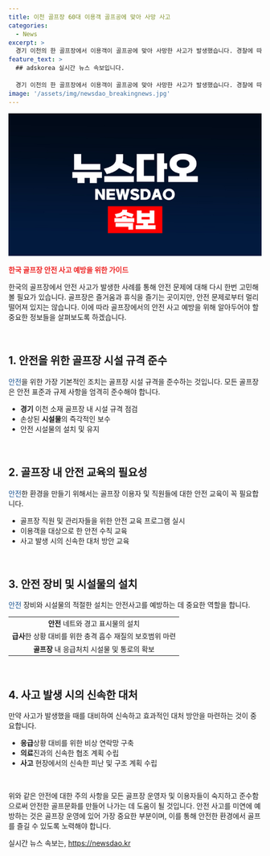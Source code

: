 ```yaml
---
title: 이천 골프장 60대 이용객 골프공에 맞아 사망 사고
categories:
  - News
excerpt: >
  경기 이천의 한 골프장에서 이용객이 골프공에 맞아 사망한 사고가 발생했습니다. 경찰에 따르면 60대 여성 A 씨가 골프공에 맞아 심정지 상태로 병원으로 옮겨졌고, 이후 숨졌다고 합니다. 경찰은 목격자와 관계자들을 조사 중입니다. (사진=경기남부경찰청 제공)
feature_text: >
  ## adskorea 실시간 뉴스 속보입니다.

  경기 이천의 한 골프장에서 이용객이 골프공에 맞아 사망한 사고가 발생했습니다. 경찰에 따르면 60대 여성 A 씨가 골프공에 맞아 심정지 상태로 병원으로 옮겨졌고, 이후 숨졌다고 합니다. 경찰은 목격자와 관계자들을 조사 중입니다. (사진=경기남부경찰청 제공)
image: '/assets/img/newsdao_breakingnews.jpg'
---
```


<p><img src="/assets/img/newsdao_breakingnews.jpg" alt="adskorea 속보" /></p>

<p><b><span style="color: #ee2323;">한국 골프장 안전 사고 예방을 위한 가이드</span></b></p>

<p>한국의 골프장에서 안전 사고가 발생한 사례를 통해 안전 문제에 대해 다시 한번 고민해 볼 필요가 있습니다. 골프장은 즐거움과 휴식을 즐기는 곳이지만, 안전 문제로부터 멀리 떨어져 있지는 않습니다. 이에 따라 골프장에서의 안전 사고 예방을 위해 알아두어야 할 중요한 정보들을 살펴보도록 하겠습니다.</p>

<p data-ke-size="size16">&nbsp;</p>

<h2 data-ke-size="size26">1. 안전을 위한 골프장 시설 규격 준수</h2>

<p><span style="color: #1a5490;">안전</span>을 위한 가장 기본적인 조치는 골프장 시설 규격을 준수하는 것입니다. 모든 골프장은 안전 표준과 규제 사항을 엄격히 준수해야 합니다. </p>

<ul>
  <li><b>경기</b> 이천 소재 골프장 내 시설 규격 점검</li>
  <li>손상된 <b>시설물</b>의 즉각적인 보수</li>
  <li>안전 시설물의 설치 및 유지</li>
</ul>

<p data-ke-size="size16">&nbsp;</p>

<h2 data-ke-size="size26">2. 골프장 내 안전 교육의 필요성</h2>

<p><span style="color: #1a5490;">안전</span>한 환경을 만들기 위해서는 골프장 이용자 및 직원들에 대한 안전 교육이 꼭 필요합니다.</p>

<ul>
  <li>골프장 직원 및 관리자들을 위한 안전 교육 프로그램 실시</li>
  <li>이용객을 대상으로 한 안전 수칙 교육</li>
  <li>사고 발생 시의 신속한 대처 방안 교육</li>
</ul>

<p data-ke-size="size16">&nbsp;</p>

<h2 data-ke-size="size26">3. 안전 장비 및 시설물의 설치</h2>

<p><span style="color: #1a5490;">안전</span> 장비와 시설물의 적절한 설치는 안전사고를 예방하는 데 중요한 역할을 합니다.</p>

<table>
  <tr>
    <td style="text-align: center; height: 17px;"><b>안전</b> 네트와 경고 표시물의 설치</td>
  </tr>
  <tr>
    <td style="text-align: center; height: 17px;"><b>급사</b>한 상황 대비를 위한 충격 흡수 재질의 보호범위 마련</td>
  </tr>
  <tr>
    <td style="text-align: center; height: 17px;"><b>골프장</b> 내 응급처치 시설물 및 통로의 확보</td>
  </tr>
</table>

<p data-ke-size="size16">&nbsp;</p>

<h2 data-ke-size="size26">4. 사고 발생 시의 신속한 대처</h2>

<p>만약 사고가 발생했을 때를 대비하여 신속하고 효과적인 대처 방안을 마련하는 것이 중요합니다.</p>

<ul>
  <li><b>응급</b>상황 대비를 위한 비상 연락망 구축</li>
  <li><b>의료</b>진과의 신속한 협조 계획 수립</li>
  <li><b>사고</b> 현장에서의 신속한 피난 및 구조 계획 수립</li>
</ul>

<p data-ke-size="size16">&nbsp;</p>

<p>위와 같은 안전에 대한 주의 사항을 모든 골프장 운영자 및 이용자들이 숙지하고 준수함으로써 안전한 골프문화를 만들어 나가는 데 도움이 될 것입니다. 안전 사고를 미연에 예방하는 것은 골프장 운영에 있어 가장 중요한 부분이며, 이를 통해 안전한 환경에서 골프를 즐길 수 있도록 노력해야 합니다.</p>
실시간 뉴스 속보는, <a href="https://newsdao.kr" rel="dofollow">https://newsdao.kr</a>



